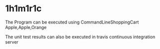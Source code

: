 # 1h1m1r1c

The Program can be executed using CommandLineShoppingCart Apple,Apple,Orange

The unit test results can also be executed in travis continuous integration server 
